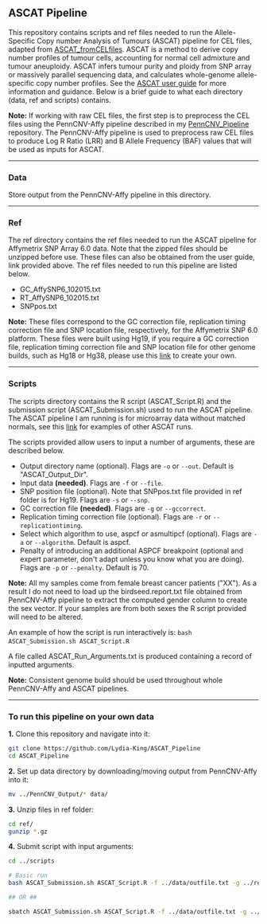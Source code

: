 ## ASCAT Pipeline

This repository contains scripts and ref files needed to run the Allele-Specific Copy number Analysis of Tumours (ASCAT) pipeline for CEL files, adapted from [ASCAT_fromCELfiles](https://github.com/VanLoo-lab/ascat/blob/master/ExampleData/ASCAT_fromCELfiles.R). ASCAT is a method to derive copy number profiles of tumour cells, accounting for normal cell admixture and tumour aneuploidy. ASCAT infers tumour purity and ploidy from SNP array or massively parallel sequencing data, and calculates whole-genome allele-specific copy number profiles. See the [ASCAT user guide](https://www.crick.ac.uk/research/labs/peter-van-loo/software) for more information and guidance. Below is a brief guide to what each directory (data, ref and scripts) contains. 

**Note:** If working with raw CEL files, the first step is to preprocess the CEL files using the PennCNV-Affy pipeline described in my [PennCNV_Pipeline](https://github.com/Lydia-King/PennCNV_Pipeline) repository. The PennCNV-Affy pipeline is used to preprocess raw CEL files to produce Log R Ratio (LRR) and B Allele Frequency (BAF) values that will be used as inputs for ASCAT.

-----

### **Data**
Store output from the PennCNV-Affy pipeline in this directory. 

-----

### **Ref**
The ref directory contains the ref files needed to run the ASCAT pipeline for Affymetrix SNP Array 6.0 data. Note that the zipped files should be unzipped before use. These files can also be obtained from the user guide, link provided above. The ref files needed to run this pipeline are listed below. 

- GC_AffySNP6_102015.txt
- RT_AffySNP6_102015.txt
- SNPpos.txt

**Note:** These files correspond to the GC correction file, replication timing correction file and SNP location file, respectively, for the Affymetrix SNP 6.0 platform. These files were built using Hg19, if you require a GC correction file, replication timing correction file and SNP location file for other genome builds, such as Hg18 or Hg38, please use this [link](https://github.com/VanLoo-lab/ascat/tree/master/LogRcorrection) to create your own. 

-----

### **Scripts**
The scripts directory contains the R script (ASCAT_Script.R) and the submission script (ASCAT_Submission.sh) used to run the ASCAT pipeline. The ASCAT pipeline I am running is for microarray data without matched normals, see this [link](https://github.com/VanLoo-lab/ascat/tree/master/ExampleData) for examples of other ASCAT runs.  

The scripts provided allow users to input a number of arguments, these are described below.

- Output directory name (optional). Flags are `-o` or `--out`. Default is "ASCAT_Output_Dir".
- Input data **(needed)**. Flags are `-f` or `--file`.
- SNP position file (optional). Note that SNPpos.txt file provided in ref folder is for Hg19. Flags are `-s` or `--snp`.
- GC correction file **(needed)**. Flags are `-g` or `--gccorrect`.
- Replication timing correction file (optional). Flags are `-r` or `--replicationtiming`.
- Select which algorithm to use, aspcf or asmultipcf (optional). Flags are `-a` or `--algorithm`. Default is aspcf.
- Penalty of introducing an additional ASPCF breakpoint (optional and expert parameter, don't adapt unless you know what you are doing). Flags are `-p` or `--penalty`. Default is 70.

**Note:** All my samples come from female breast cancer patients ("XX"). As a result I do not need to load up the birdseed.report.txt file obtained from PennCNV-Affy pipeline to extract the computed gender column to create the sex vector. If your samples are from both sexes the R script provided will need to be altered. 

An example of how the script is run interactively is: `bash ASCAT_Submission.sh ASCAT_Script.R `  

A file called ASCAT_Run_Arguments.txt is produced containing a record of inputted arguments. 

**Note:** Consistent genome build should be used throughout whole PennCNV-Affy and ASCAT pipelines. 

-----

### **To run this pipeline on your own data**

**1.** Clone this repository and navigate into it:

```bash
git clone https://github.com/Lydia-King/ASCAT_Pipeline
cd ASCAT_Pipeline
```

**2.** Set up data directory by downloading/moving output from PennCNV-Affy into it:

```bash
mv ../PennCNV_Output/* data/ 
```

**3.** Unzip files in ref folder:

```bash
cd ref/
gunzip *.gz
```

**4.** Submit script with input arguments:

```bash
cd ../scripts

# Basic run
bash ASCAT_Submission.sh ASCAT_Script.R -f ../data/outfile.txt -g ../ref/GC_AffySNP6_102015.txt

## OR ##

sbatch ASCAT_Submission.sh ASCAT_Script.R -f ../data/outfile.txt -g ../ref/GC_AffySNP6_102015.txt
```
